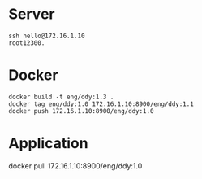 # Server
```
ssh hello@172.16.1.10
root12300.
```
# Docker
```
docker build -t eng/ddy:1.3 .
docker tag eng/ddy:1.0 172.16.1.10:8900/eng/ddy:1.1
docker push 172.16.1.10:8900/eng/ddy:1.0
```
# Application
docker pull 172.16.1.10:8900/eng/ddy:1.0

